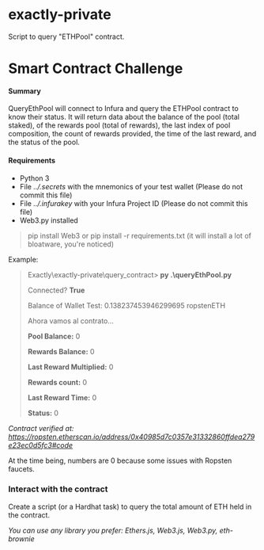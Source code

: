 # exactly-private
Script to query "ETHPool" contract.

# Smart Contract Challenge


#### Summary

QueryEthPool will connect to Infura and query the ETHPool contract to know their status.
It will return data about the balance of the pool (total staked), of the rewards pool (total of rewards), the last index of pool composition, the count of rewards provided, the time of the last reward, and the status of the pool.

#### Requirements

- Python 3
- File _../.secrets_ with the mnemonics of your test wallet (Please do not commit this file)
- File _../.infurakey_ with your Infura Project ID (Please do not commit this file)
- Web3.py installed
> pip install Web3
> or
> pip install -r requirements.txt (it will install a lot of bloatware, you're noticed)


Example:

> Exactly\exactly-private\query_contract> **py .\queryEthPool.py**
>
> Connected? **True**
>
> Balance of Wallet Test: 0.138237453946299695 ropstenETH
>
> Ahora vamos al contrato...
>
> **Pool Balance:** 0
>
> **Rewards Balance:** 0
>
> **Last Reward Multiplied:** 0
>
> **Rewards count:** 0
>
> **Last Reward Time:** 0
>
> **Status:** 0



_Contract verified at: https://ropsten.etherscan.io/address/0x40985d7c0357e31332860ffdea279e23ec0d5fc3#code_

At the time being, numbers are 0 because some issues with Ropsten faucets.

### Interact with the contract

Create a script (or a Hardhat task) to query the total amount of ETH held in the contract.

_You can use any library you prefer: Ethers.js, Web3.js, Web3.py, eth-brownie_
